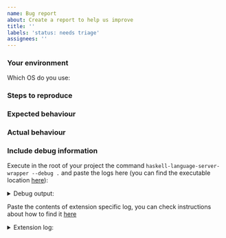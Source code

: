 ```yaml
---
name: Bug report
about: Create a report to help us improve
title: ''
labels: 'status: needs triage'
assignees: ''
---
```


<!--
Before opening an issue, please take a look at the [troubleshooting guide](https://github.com/haskell/vscode-haskell#troubleshooting). This explains some common issues and will also help you to find the information that the issue template asks for.

When filing an issue, please fill out as much of the information below as you can. This helps us to debug your issue, but is not required!
-->

### Your environment

Which OS do you use:

<!-- Windows, MacOS, Ubuntu, ArchLinux, etc... -->

### Steps to reproduce

<!-- Tell us how to reproduce this issue, including screenshots if you think they can be useful -->

### Expected behaviour

<!-- Tell us what should happen. -->

### Actual behaviour

<!-- Tell us what happens instead. -->

### Include debug information

Execute in the root of your project the command `haskell-language-server-wrapper --debug .` and paste the logs here (you can find the executable location [here](https://github.com/haskell/vscode-haskell#downloaded-binaries)):

<details>
<summary>
Debug output:
</summary>

```
<paste your logs here>
```

</details>

Paste the contents of extension specific log, you can check instructions about how to find it [here](https://github.com/haskell/vscode-haskell#troubleshooting)

<details>
<summary>
Extension log:
</summary>

```
<paste your logs here>
```

</details>
